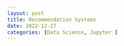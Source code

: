```yaml
---
layout: post
title: Recommendation Systems
date: 2022-12-27
categories: [Data Science, Jupyter ]
---
```

